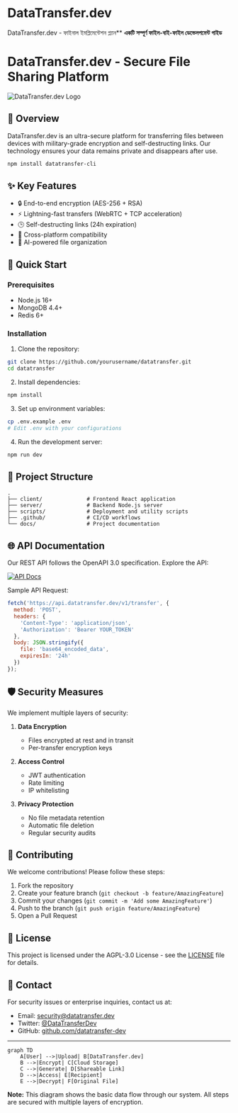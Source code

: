 # DataTransfer.dev
DataTransfer.dev - ফাইনাল ইমপ্লিমেন্টেশন প্ল্যান**   **একটি সম্পূর্ণ ফাইল-বাই-ফাইল ডেভেলপমেন্ট গাইড**
# DataTransfer.dev - Secure File Sharing Platform

![DataTransfer.dev Logo](https://datatransfer.dev/logo.png)

## 📌 Overview

DataTransfer.dev is an ultra-secure platform for transferring files between devices with military-grade encryption and self-destructing links. Our technology ensures your data remains private and disappears after use.

```bash
npm install datatransfer-cli
```

## ✨ Key Features

- 🔒 End-to-end encryption (AES-256 + RSA)
- ⚡ Lightning-fast transfers (WebRTC + TCP acceleration)
- 🕒 Self-destructing links (24h expiration)
- 📱 Cross-platform compatibility
- 🤖 AI-powered file organization

## 🚀 Quick Start

### Prerequisites
- Node.js 16+
- MongoDB 4.4+
- Redis 6+

### Installation
1. Clone the repository:
```bash
git clone https://github.com/yourusername/datatransfer.git
cd datatransfer
```

2. Install dependencies:
```bash
npm install
```

3. Set up environment variables:
```bash
cp .env.example .env
# Edit .env with your configurations
```

4. Run the development server:
```bash
npm run dev
```

## 🧩 Project Structure

```
.
├── client/              # Frontend React application
├── server/              # Backend Node.js server
├── scripts/             # Deployment and utility scripts
├── .github/             # CI/CD workflows
└── docs/                # Project documentation
```

## 🌐 API Documentation

Our REST API follows the OpenAPI 3.0 specification. Explore the API:

[![API Docs](https://img.shields.io/badge/API-Documentation-blue)](https://api.datatransfer.dev/docs)

Sample API Request:
```javascript
fetch('https://api.datatransfer.dev/v1/transfer', {
  method: 'POST',
  headers: {
    'Content-Type': 'application/json',
    'Authorization': 'Bearer YOUR_TOKEN'
  },
  body: JSON.stringify({
    file: 'base64_encoded_data',
    expiresIn: '24h'
  })
});
```

## 🛡️ Security Measures

We implement multiple layers of security:

1. **Data Encryption**
   - Files encrypted at rest and in transit
   - Per-transfer encryption keys

2. **Access Control**
   - JWT authentication
   - Rate limiting
   - IP whitelisting

3. **Privacy Protection**
   - No file metadata retention
   - Automatic file deletion
   - Regular security audits

## 🤝 Contributing

We welcome contributions! Please follow these steps:

1. Fork the repository
2. Create your feature branch (`git checkout -b feature/AmazingFeature`)
3. Commit your changes (`git commit -m 'Add some AmazingFeature'`)
4. Push to the branch (`git push origin feature/AmazingFeature`)
5. Open a Pull Request

## 📄 License

This project is licensed under the AGPL-3.0 License - see the [LICENSE](LICENSE) file for details.

## 📧 Contact

For security issues or enterprise inquiries, contact us at:

- Email: security@datatransfer.dev
- Twitter: [@DataTransferDev](https://twitter.com/DataTransferDev)
- GitHub: [github.com/datatransfer-dev](https://github.com/datatransfer-dev)

---

```mermaid
graph TD
    A[User] -->|Upload| B[DataTransfer.dev]
    B -->|Encrypt| C[Cloud Storage]
    C -->|Generate| D[Shareable Link]
    D -->|Access| E[Recipient]
    E -->|Decrypt| F[Original File]
```

**Note:** This diagram shows the basic data flow through our system. All steps are secured with multiple layers of encryption.

